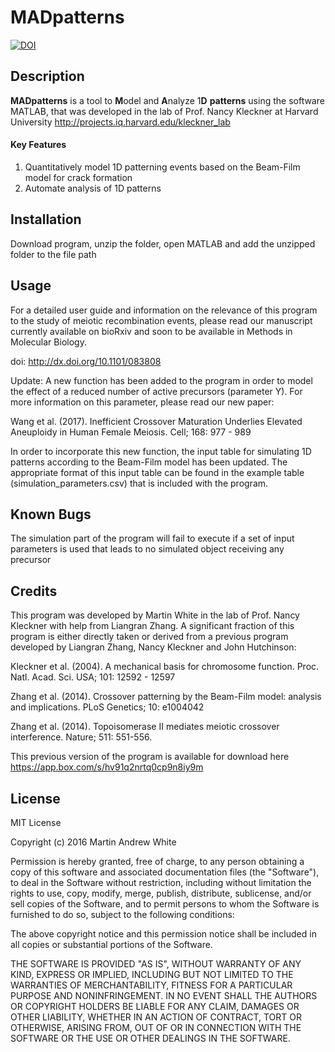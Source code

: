 # MADpatterns
[![DOI](https://zenodo.org/badge/72135256.svg)](https://zenodo.org/badge/latestdoi/72135256)

## Description

**MADpatterns** is a tool to **M**odel and **A**nalyze  1**D** **patterns** using the software MATLAB, that was developed in the lab of Prof. Nancy Kleckner at Harvard University
http://projects.iq.harvard.edu/kleckner_lab

#### Key Features

1. Quantitatively model 1D patterning events based on the Beam-Film model for crack formation
2. Automate analysis of 1D patterns

## Installation
Download program, unzip the folder, open MATLAB and add the unzipped folder to the file path

## Usage
For a detailed user guide and information on the relevance of this program to the study of meiotic recombination events, please read our manuscript currently available on bioRxiv and soon to be available in Methods in Molecular Biology.

doi: http://dx.doi.org/10.1101/083808

Update: A new function has been added to the program in order to model the effect of a reduced number of active precursors (parameter Y).  For more information on this parameter, please read our new paper:

Wang et al. (2017). Inefficient Crossover Maturation Underlies Elevated Aneuploidy in Human Female Meiosis. Cell; 168: 977 - 989

In order to incorporate this new function, the input table for simulating 1D patterns according to the Beam-Film model has been updated.  The appropriate format of this input table can be found in the example table (simulation_parameters.csv) that is included with the program.

## Known Bugs
The simulation part of the program will fail to execute if a set of input parameters is used that leads to no simulated object receiving any precursor

## Credits
This program was developed by Martin White in the lab of Prof. Nancy Kleckner with help from Liangran Zhang.  A significant fraction of this program is either directly taken or derived from a previous program developed by Liangran Zhang, Nancy Kleckner and John Hutchinson:

Kleckner et al. (2004). A mechanical basis for chromosome function. Proc. Natl. Acad. Sci. USA; 101: 12592 - 12597

Zhang et al. (2014). Crossover patterning by the Beam-Film model: analysis and implications. PLoS Genetics; 10: e1004042

Zhang et al. (2014). Topoisomerase II mediates meiotic crossover interference. Nature; 511: 551-556.

This previous version of the program is available for download here https://app.box.com/s/hv91q2nrtq0cp9n8iy9m

## License
MIT License

Copyright (c) 2016 Martin Andrew White

Permission is hereby granted, free of charge, to any person obtaining a copy
of this software and associated documentation files (the "Software"), to deal
in the Software without restriction, including without limitation the rights
to use, copy, modify, merge, publish, distribute, sublicense, and/or sell
copies of the Software, and to permit persons to whom the Software is
furnished to do so, subject to the following conditions:

The above copyright notice and this permission notice shall be included in all
copies or substantial portions of the Software.

THE SOFTWARE IS PROVIDED "AS IS", WITHOUT WARRANTY OF ANY KIND, EXPRESS OR
IMPLIED, INCLUDING BUT NOT LIMITED TO THE WARRANTIES OF MERCHANTABILITY,
FITNESS FOR A PARTICULAR PURPOSE AND NONINFRINGEMENT. IN NO EVENT SHALL THE
AUTHORS OR COPYRIGHT HOLDERS BE LIABLE FOR ANY CLAIM, DAMAGES OR OTHER
LIABILITY, WHETHER IN AN ACTION OF CONTRACT, TORT OR OTHERWISE, ARISING FROM,
OUT OF OR IN CONNECTION WITH THE SOFTWARE OR THE USE OR OTHER DEALINGS IN THE
SOFTWARE.
